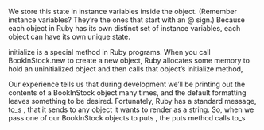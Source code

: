 We store this state in instance variables inside the
object. (Remember instance variables? They’re the ones that start with an @ sign.) Because each object in Ruby has its own distinct set of instance variables, each object can have its own unique state.

initialize is a special method in Ruby programs. When you call BookInStock.new to create a new object, Ruby allocates some memory to hold an uninitialized object and then calls that object’s initialize method,

Our experience tells us that during development we’ll be printing out the contents of a BookInStock object many times, and the default formatting leaves something to be desired.
Fortunately, Ruby has a standard message, to_s , that it sends to any object it wants to render as a string. So, when we pass one of our BookInStock objects to puts , the puts method calls to_s